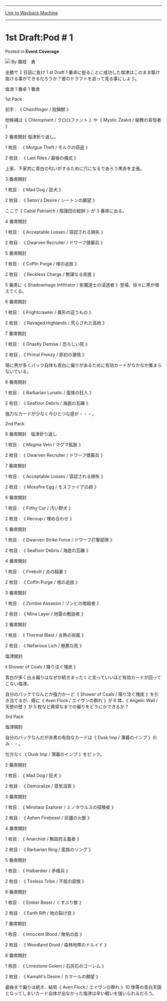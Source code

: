 
---
[Link to Wayback Machine](https://web.archive.org/web/20220527141002/https://magic.wizards.com/en/articles/archive/event-coverage/1st-draftpod-1-2000-01-01-0)

[_metadata_:author]:- "藤枝　勇"
[_metadata_:description]:- "全勝で 2 日目に抜け 1 st Draft 1 番卓に座ることに成功した塩津はこのまま駆け抜ける事ができるだろうか？彼のドラフトを追って見る事にしよう。 塩津 1 番卓 1 番席 1st Pack 初手 : 《 Chainflinger / 投鎖獣 》 他候補は《 Chlorophant / クロロファント 》や《 Mystic Zealot / 秘教の盲信者 》 2 番席開封 塩津折り返し。 1 枚目 : 《 Morgue Theft / モルグの窃盗 》 2 枚目 : 《 Last Rites / 最後の儀式 》 上家、下家共に青白の匂いがするために穴になるであろう黒赤を主張。 3 番席開封 1 枚目 : 《 Mad Dog / 狂犬 》 2 枚目 : 《 Seton's Desire / シートンの願望 》 ここで《 Cabal"
[_metadata_:generator]:- "Drupal 7 (http://drupal.org)"
[_metadata_:node]:- "749696"
[_metadata_:publish_date]:- "2000-01-01"
[_metadata_:source]:- "div-main-content"
[_metadata_:title]:- "1st Draft:Pod # 1"
[_metadata_:wayback_capture_timestamp]:- "2022-05-27 14:10:02"
[_metadata_:wayback_raw_url]:- "https://web.archive.org/web/20220527141002id_/https://magic.wizards.com/en/articles/archive/event-coverage/1st-draftpod-1-2000-01-01-0"
[_metadata_:wayback_url]:- "https://magic.wizards.com/en/articles/archive/event-coverage/1st-draftpod-1-2000-01-01-0"
---


1st Draft:Pod # 1
=================



 Posted in **Event Coverage**







![](https://media.magic.wizards.com/styles/auth_small/public/generic-avatar-150_493.png)
By 藤枝　勇











全勝で 2 日目に抜け 1 st Draft 1 番卓に座ることに成功した塩津はこのまま駆け抜ける事ができるだろうか？彼のドラフトを追って見る事にしよう。


塩津 1 番卓 1 番席


1st Pack  

初手 : 《 Chainflinger / 投鎖獣 》  

他候補は《 Chlorophant / クロロファント 》や《 Mystic Zealot / 秘教の盲信者 》


2 番席開封 塩津折り返し。  

1 枚目 : 《 Morgue Theft / モルグの窃盗 》  

2 枚目 : 《 Last Rites / 最後の儀式 》  

上家、下家共に青白の匂いがするために穴になるであろう黒赤を主張。


3 番席開封  

1 枚目 : 《 Mad Dog / 狂犬 》  

2 枚目 : 《 Seton's Desire / シートンの願望 》  

ここで《 Cabal Patriarch / 陰謀団の総帥 》が 3 番席に出る。


4 番席開封  

1 枚目 : 《 Acceptable Losses / 容認される損失 》  

2 枚目 : 《 Dwarven Recruiter / ドワーフ徴募兵 》


5 番席開封  

1 枚目 : 《 Coffin Purge / 棺の追放 》  

2 枚目 : 《 Reckless Charge / 無謀なる突進 》  

5 番席に《 Shadowmage Infiltrator / 影魔道士の浸透者 》登場、徐々に黒が増えてくる。


6 番席開封  

1 枚目 : 《 Frightcrawler / 異形の這うもの 》  

2 枚目 : 《 Ravaged Highlands / 荒らされた高地 》


7 番席開封  

1 枚目 : 《 Ghastly Demise / 恐ろしい死 》  

2 枚目 ; 《 Primal Frenzy / 原初の激情 》  

場に黒が多くパック自体も青白に偏りがあるために有効カードがなかなか集まらないでいる。


8 番席開封  

1 枚目 : 《 Barbarian Lunatic / 蛮族の狂人 》  

2 枚目 : 《 Seafloor Debris / 海底の瓦礫 》  

強力なカードが少なく今ひとつな感が・・・。


2nd Pack  

8 番席開封　塩津折り返し  

1 枚目 : 《 Magma Vein / マグマ鉱脈 》  

2 枚目 : 《 Dwarven Recruiter / ドワーフ徴募兵 》


7 番席開封  

1 枚目 : 《 Acceptable Losses / 容認される損失 》  

2 枚目 : 《 Mossfire Egg / モスファイアの卵 》


6 番席開封  

1 枚目 : 《 Filthy Cur / 汚い野犬 》  

2 枚目 : 《 Recoup / 埋め合わせ 》


5 番席開封  

1 枚目 : 《 Dwarven Strike Force / ドワーフ打撃部隊 》  

2 枚目 : 《 Seafloor Debris / 海底の瓦礫 》


4 番席開封  

1 枚目 : 《 Firebolt / 炎の稲妻 》  

2 枚目 : 《 Coffin Purge / 棺の追放 》


3 番席開封  

1 枚目 : 《 Zombie Assassin / ゾンビの暗殺者 》  

2 枚目 : 《 Mine Layer / 地雷の敷設者 》


2 番席開封  

1 枚目 : 《 Thermal Blast / 炎熱の突風 》  

2 枚目 : 《 Nefarious Lich / 極悪な死 》


塩津開封  

《 Shower of Coals / 降り注ぐ塊炭 》


青白が多く出る偏りはなぜか続きまったくと言っていいほど有効カードが回ってこない塩津。  

自分のパックでなんとか強力かーど《 Shower of Coals / 降り注ぐ塊炭 》を引き当てるが、既に《 Aven Flock / エイヴンの群れ 》が 6 体、《 Angelic Wall / 天使の壁 》が 5 枚など異常なまでの偏りをどうにかできるか？  

3rd Pack


塩津開封  

自分のパックなんだが赤黒の有効なカードは《 Dusk Imp / 薄暮のインプ 》のみ・・。  

仕方なく《 Dusk Imp / 薄暮のインプ 》をピック。


2 番席開封  

1 枚目 : 《 Mad Dog / 狂犬 》  

2 枚目 : 《 Demoralize / 意気沮喪 》


3 番席開封  

1 枚目 : 《 Minotaur Explorer / ミノタウルスの探検者 》  

2 枚目 : 《 Ashen Firebeast / 灰燼の火獣 》


4 番席開封  

1 枚目 : 《 Anarchist / 無政府主義者 》  

2 枚目 : 《 Barbarian Ring / 蛮族のリング 》


5 番席開封  

1 枚目 : 《 Halberdier / 矛槍兵 》  

2 枚目 : 《 Tireless Tribe / 不屈の部族 》


6 番席開封  

1 枚目 : 《 Ember Beast / くすぶり獣 》  

2 枚目 : 《 Earth Rift / 地の裂け目 》


7 番席開封  

1 枚目 : 《 Innocent Blood / 無垢の血 》  

2 枚目 : 《 Woodland Druid / 森林地帯のドルイド 》


8 番席開封  

1 枚目 : 《 Limestone Golem / 石灰石のゴーレム 》  

2 枚目 : 《 Kamahl's Desire / カマールの願望 》


最後まで偏りは続き、結局《 Aven Flock / エイヴンの群れ 》10 体等の青白天国となってしまいカード自体が出なかった塩津は辛い戦いを強いられるだろう。







